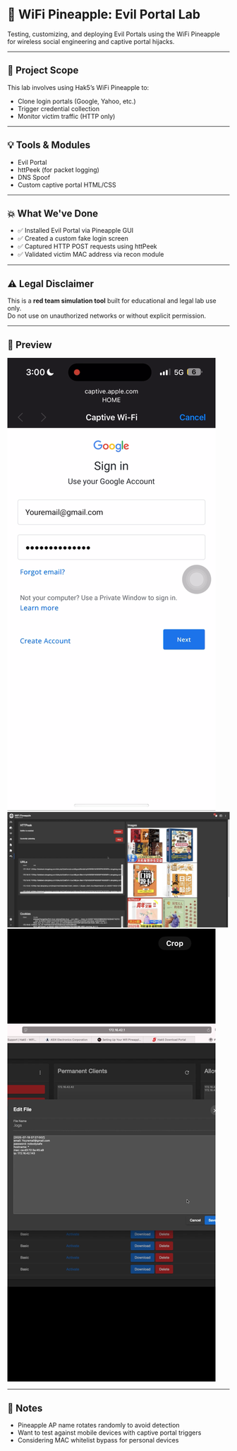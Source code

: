 # 🍍 WiFi Pineapple: Evil Portal Lab

Testing, customizing, and deploying Evil Portals using the WiFi Pineapple for wireless social engineering and captive portal hijacks.

---

## 🎯 Project Scope

This lab involves using Hak5’s WiFi Pineapple to:

- Clone login portals (Google, Yahoo, etc.)
- Trigger credential collection
- Monitor victim traffic (HTTP only)

---

## 💡 Tools & Modules

- Evil Portal
- httPeek (for packet logging)
- DNS Spoof
- Custom captive portal HTML/CSS

---

## 💥 What We've Done

- ✅ Installed Evil Portal via Pineapple GUI  
- ✅ Created a custom fake login screen  
- ✅ Captured HTTP POST requests using httPeek  
- ✅ Validated victim MAC address via recon module  

---

## ⚠️ Legal Disclaimer

This is a **red team simulation tool** built for educational and legal lab use only.  
Do not use on unauthorized networks or without explicit permission.

---

## 📸 Preview
![Portal Preview](./portalpreview.PNG)
![httPeek preview](./httpeekcapture.jpg)
![Captured credentials](./captured.PNG)


---

## 📝 Notes

- Pineapple AP name rotates randomly to avoid detection  
- Want to test against mobile devices with captive portal triggers  
- Considering MAC whitelist bypass for personal devices
